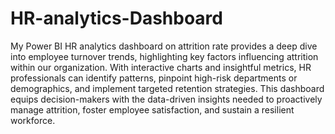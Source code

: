 # HR-analytics-Dashboard
My Power BI HR analytics dashboard on attrition rate provides a deep dive into employee turnover trends, highlighting key factors influencing attrition within our organization. With interactive charts and insightful metrics, HR professionals can identify patterns, pinpoint high-risk departments or demographics, and implement targeted retention strategies. This dashboard equips decision-makers with the data-driven insights needed to proactively manage attrition, foster employee satisfaction, and sustain a resilient workforce.

